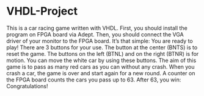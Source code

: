 # VHDL-Project
This is a car racing game written with VHDL.
First, you should install the program on FPGA board via Adept. Then, you should connect the VGA driver of your monitor to the FPGA board. 
It’s that simple: You are ready to play! 
There are 3 buttons for your use. The button at the center (BNTS) is to reset the game. 
The buttons on the left (BTNL) and on the right (BTNR) is for motion. You can move the white car by using these buttons. 
The aim of this game is to pass as many red cars as you can without any crash. 
When you crash a car, the game is over and start again for a new round. 
A counter on the FPGA board counts the cars you pass up to 63. After 63, you win: Congratulations!
